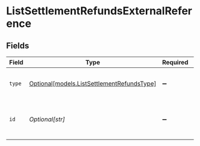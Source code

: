 # ListSettlementRefundsExternalReference


## Fields

| Field                                                                                | Type                                                                                 | Required                                                                             | Description                                                                          | Example                                                                              |
| ------------------------------------------------------------------------------------ | ------------------------------------------------------------------------------------ | ------------------------------------------------------------------------------------ | ------------------------------------------------------------------------------------ | ------------------------------------------------------------------------------------ |
| `type`                                                                               | [Optional[models.ListSettlementRefundsType]](../models/listsettlementrefundstype.md) | :heavy_minus_sign:                                                                   | Specifies the reference type                                                         | acquirer-reference                                                                   |
| `id`                                                                                 | *Optional[str]*                                                                      | :heavy_minus_sign:                                                                   | Unique reference from the payment provider                                           | 123456789012345                                                                      |